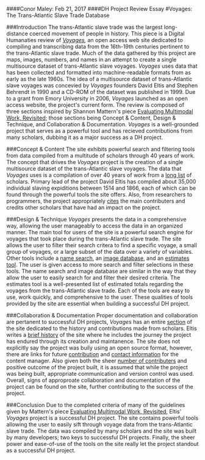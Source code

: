 ####Conor Maley: Feb 21, 2017
####DH Project Review Essay
#Voyages: The Trans-Atlantic Slave Trade Database

###Introduction
The trans-Atlantic slave trade was the largest long-distance coerced movement of people in history. This piece is a Digital Humanaties review of *[Voyages](http://www.slavevoyages.org/),* an open access web site dedicated to compiling and transcribing data from the 16th-19th centuries pertinent to the trans-Atlantic slave trade. Much of the data gathered by this project are maps, images, numbers, and names in an attempt to create a single multisource dataset of trans-Atlantic slave voyages. *Voyages* uses data that has been collected and formatted into machine-readable formats from as early as the late 1960s. The idea of a multisource dataset of trans-Atlantic slave voyages was concevied by *Voyages* founders David Eltis and Stephen Behrendt in 1990 and a CD-ROM of the dataset was published in 1999. Due to a grant from Emory University in 2006, *Voyages* launched as an open access website, the project's current form. The review is composed of three sections inspired by Shannon Mattern's piece [Evaluating Multimodal Work, Revisited;](http://journalofdigitalhumanities.org/1-4/evaluating-multimodal-work-revisited-by-shannon-mattern/) those sections being Concept & Content, Design & Technique, and Collaboration & Documentation. *Voyages* is a well-grounded project that serves as a powerful tool and has recieved contributions from many scholars, dubbing it as a major success as a DH project.

###Concept & Content
The site exhibits powerful search and filtering tools from data compiled from a multitude of scholars through 40 years of work. The concept that drives the *Voyages* project is the creation of a single multisource dataset of the trans-Atlantic slave voyages. The data that *Voyages* uses is a compilation of over 40 years of work from a [long list](http://www.slavevoyages.org/about/data) of scholars. Primary lead of the project David Eltis has compiled about 35,000 individual slaving expiditions between 1514 and 1866, each of which can be found through the powerful tools the site offers. Also, from researchers to programmers, the project appropriately [cites](http://www.slavevoyages.org/about/history) the main contributers and credits other scholars that have had an impact on the project.

###Design & Technique
*Voyages* presents the data in a comprehensive way, allowing the user manageably to access the data in an organized manner. The main tool for users of the site is a powerful search engine for voyages that took place during the trans-Atlantic slave trade. The site allows the user to filter their search critera to find a specific voyage, a small group of voyages, or a large subset of the data over a variety of variables. Other tools include a [name search](http://www.slavevoyages.org/resources/names-database), an [image database](http://www.slavevoyages.org/resources/images/), and an [estimates tool](http://www.slavevoyages.org/assessment/estimates). The user is given access to more search and filter selections in these tools. The name search and image database are similar in the way that they allow the user to easily search for and filter their desired criteria. The estimates tool is a well-presented list of estimated totals regarding the voyages from the trans-Atlantic slave trade. Each of the tools are easy to use, work quickly, and comprehensive to the user. These qualities of tools provided by the site are essential when building a successful DH project. 

###Collaboration & Documentation
Proper documentation and collaboration are pertanent to successful DH projects, *Voyages* has an entire [section](http://www.slavevoyages.org/about/) of the site dedicated to the history and contributions made from scholars. Eltis writes a [brief history](http://www.slavevoyages.org/about/history) of the site where he includes the journey the project has endured through its creation and maintanence. The site does not explicitly say the project was buily using an open source format, however, there are links for future [contribution](http://www.slavevoyages.org/accounts/login/) and [contact information](http://www.slavevoyages.org/about/contacts) for the content manager. Also given both the sheer [number of contributers](http://www.slavevoyages.org/about/team) and positive outcome of the project built, it is assumed that while the project was being built, appropriate communication and version control was used. Overall, signs of approproate collaboration and documentation of the project can be found on the site, further contributing to the success of the project.

###Conclusion
Due to the completed criteria of many of the guidelines given by Mattern's piece [Evaluating Multimodal Work, Revisited,](http://journalofdigitalhumanities.org/1-4/evaluating-multimodal-work-revisited-by-shannon-mattern/) Eltis' *Voyages* project is a successful DH project. The site contains powerful tools allowing the user to easily sift through voyage data from the trans-Atlantic slave trade. The data was compiled by many scholars and the site was built by many developers; two keys to successful DH projects. Finally, the sheer power and ease-of-use of the tools on the site really let the project standout as a successful DH project.
